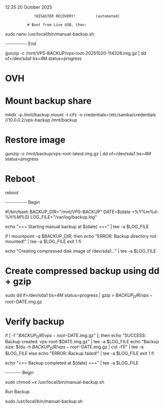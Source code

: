 12:35 20 October 2025

				 !DISASTER RECOVERY!         (automated)

			  # Boot from Live USB, then:


sudo nano /usr/local/bin/manual-backup.sh


----------- End
		
gunzip -c /mnt/VPS-BACKUP/vps-root-20251020-114326.img.gz | dd of=/dev/sda1 bs=4M status=progress


# OVH

# Mount backup share
mkdir -p /mnt/backup
mount -t cifs -o credentials=/etc/samba/credentials //10.0.0.2/vps-backup /mnt/backup

# Restore image
gunzip -c /mnt/backup/vps-root-latest.img.gz | dd of=/dev/sda1 bs=4M status=progress

# Reboot
reboot

----------- Begin
		
#!/bin/bash
BACKUP_DIR="/mnt/VPS-BACKUP"
DATE=$(date +%Y%m%d-%H%M%S)
LOG_FILE="/var/log/backup.log"

echo "=== Starting manual backup at $(date) ===" | tee -a $LOG_FILE

if ! mountpoint -q $BACKUP_DIR; then
    echo "ERROR: Backup directory not mounted!" | tee -a $LOG_FILE
    exit 1
fi

echo "Creating compressed disk image of /dev/sda1..." | tee -a $LOG_FILE

# Create compressed backup using dd + gzip
sudo dd if=/dev/sda1 bs=4M status=progress | gzip > $BACKUP_DIR/vps-root-$DATE.img.gz

# Verify backup
if [ -f "$BACKUP_DIR/vps-root-$DATE.img.gz" ]; then
    echo "SUCCESS: Backup created: vps-root-$DATE.img.gz" | tee -a $LOG_FILE
    echo "Backup size: $(du -h $BACKUP_DIR/vps-root-$DATE.img.gz | cut -f1)" | tee -a $LOG_FILE
else
    echo "ERROR: Backup failed!" | tee -a $LOG_FILE
    exit 1
fi

echo "=== Backup completed at $(date) ===" | tee -a $LOG_FILE

-------- Begin

sudo chmod +x /usr/local/bin/manual-backup.sh

Run Backup 

sudo /usr/local/bin/manual-backup.sh
